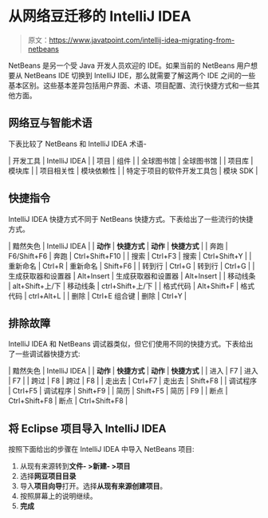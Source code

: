 # 从网络豆迁移的 IntelliJ IDEA

> 原文：<https://www.javatpoint.com/intellij-idea-migrating-from-netbeans>

NetBeans 是另一个受 Java 开发人员欢迎的 IDE。如果当前的 NetBeans 用户想要从 NetBeans IDE 切换到 IntelliJ IDE，那么就需要了解这两个 IDE 之间的一些基本区别。这些基本差异包括用户界面、术语、项目配置、流行快捷方式和一些其他方面。

## 网络豆与智能术语

下表比较了 NetBeans 和 IntelliJ IDEA 术语-

| 开发工具 | IntelliJ IDEA |
| 项目 | 组件 |
| 全球图书馆 | 全球图书馆 |
| 项目库 | 模块库 |
| 项目相关性 | 模块依赖性 |
| 特定于项目的软件开发工具包 | 模块 SDK |

## 快捷指令

IntelliJ IDEA 快捷方式不同于 NetBeans 快捷方式。下表给出了一些流行的快捷方式。

| 黯然失色 | IntelliJ IDEA |
| **动作** | **快捷方式** | **动作** | **快捷方式** |
| 奔跑 | F6/Shift+F6 | 奔跑 | Ctrl+Shift+F10 |
| 搜索 | Ctrl+F3 | 搜索 | Ctrl+Shift+Y |
| 重新命名 | Ctrl+R | 重新命名 | Shift+F6 |
| 转到行 | Ctrl+G | 转到行 | Ctrl+G |
| 生成获取器和设置器 | Alt+Insert | 生成获取器和设置器 | Alt+Insert |
| 移动线条 | alt+Shift+上/下 | 移动线条 | ctrl+Shift+上/下 |
| 格式代码 | Alt+Shift+F | 格式代码 | ctrl+Alt+L |
| 删除 | Ctrl+E 组合键 | 删除 | Ctrl+Y |

## 排除故障

IntelliJ IDEA 和 NetBeans 调试器类似，但它们使用不同的快捷方式。下表给出了一些调试器快捷方式:

| 黯然失色 | IntelliJ IDEA |
| **动作** | **快捷方式** | **动作** | **快捷方式** |
| 进入 | F7 | 进入 | F7 |
| 跨过 | F8 | 跨过 | F8 |
| 走出去 | Ctrl+F7 | 走出去 | Shift+F8 |
| 调试程序 | Ctrl+F5 | 调试程序 | Shift+F9 |
| 简历 | Shift+F5 | 简历 | F9 |
| 断点 | Ctrl+Shift+F8 | 断点 | Ctrl+Shift+F8 |

## 将 Eclipse 项目导入 IntelliJ IDEA

按照下面给出的步骤在 IntelliJ IDEA 中导入 NetBeans 项目:

1.  从现有来源转到**文件- >新建- >项目**
2.  选择**网豆项目目录**
3.  导入**项目向导**打开。选择**从现有来源创建项目**。
4.  按照屏幕上的说明继续。
5.  **完成**